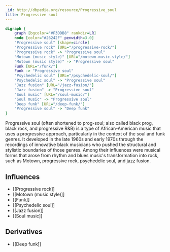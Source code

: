 ```yaml
---
_id: http://dbpedia.org/resource/Progressive_soul
title: Progressive soul
---
```


```dot
digraph {
	graph [bgcolor="#F3DDB8" rankdir=LR]
	node [color="#26242F" penwidth=3.0]
	"Progressive soul" [shape=circle]
	"Progressive rock" [URL="/progressive-rock/"]
	"Progressive rock" -> "Progressive soul"
	"Motown (music style)" [URL="/motown-music-style/"]
	"Motown (music style)" -> "Progressive soul"
	Funk [URL="/funk/"]
	Funk -> "Progressive soul"
	"Psychedelic soul" [URL="/psychedelic-soul/"]
	"Psychedelic soul" -> "Progressive soul"
	"Jazz fusion" [URL="/jazz-fusion/"]
	"Jazz fusion" -> "Progressive soul"
	"Soul music" [URL="/soul-music/"]
	"Soul music" -> "Progressive soul"
	"Deep funk" [URL="/deep-funk/"]
	"Progressive soul" -> "Deep funk"
}
```

Progressive soul (often shortened to prog-soul; also called black prog, black rock, and progressive R&B) is a type of African-American music that uses a progressive approach, particularly in the context of the soul and funk genres. It developed in the late 1960s and early 1970s through the recordings of innovative black musicians who pushed the structural and stylistic boundaries of those genres. Among their influences were musical forms that arose from rhythm and blues music's transformation into rock, such as Motown, progressive rock, psychedelic soul, and jazz fusion.

## Influences

- [[Progressive rock]]
- [[Motown (music style)]]
- [[Funk]]
- [[Psychedelic soul]]
- [[Jazz fusion]]
- [[Soul music]]

## Derivatives

- [[Deep funk]]
